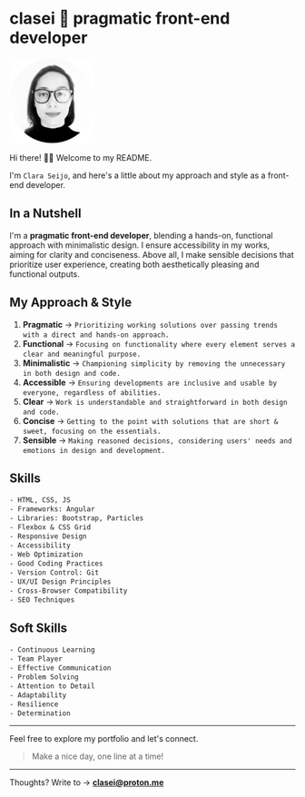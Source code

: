 # clasei 🚀 pragmatic front-end developer

<img src="cla_sei_profile_pic_bw_circle.png" alt="clasei profile pic" width="150"/>

Hi there! 👋🏾 Welcome to my README.

I'm ```Clara Seijo```, and here's a little about my approach and style as a front-end developer.

## In a Nutshell

I'm a **pragmatic front-end developer**, blending a hands-on, functional approach with minimalistic design. I ensure accessibility in my works, aiming for clarity and conciseness. Above all, I make sensible decisions that prioritize user experience, creating both aesthetically pleasing and functional outputs.

## My Approach & Style

1. **Pragmatic**       → ```Prioritizing working solutions over passing trends with a direct and hands-on approach.```
2. **Functional**      → ```Focusing on functionality where every element serves a clear and meaningful purpose.```
3. **Minimalistic**    → ```Championing simplicity by removing the unnecessary in both design and code.```
4. **Accessible**      → ```Ensuring developments are inclusive and usable by everyone, regardless of abilities.```
5. **Clear**           → ```Work is understandable and straightforward in both design and code.```
6. **Concise**         → ```Getting to the point with solutions that are short & sweet, focusing on the essentials.```
7. **Sensible**        → ```Making reasoned decisions, considering users' needs and emotions in design and development.```


## Skills 

```
- HTML, CSS, JS
- Frameworks: Angular
- Libraries: Bootstrap, Particles
- Flexbox & CSS Grid
- Responsive Design
- Accessibility
- Web Optimization
- Good Coding Practices
- Version Control: Git
- UX/UI Design Principles
- Cross-Browser Compatibility
- SEO Techniques
```

## Soft Skills

```
- Continuous Learning
- Team Player
- Effective Communication
- Problem Solving
- Attention to Detail
- Adaptability
- Resilience
- Determination
```

---

Feel free to explore my portfolio and let's connect. 

> Make a nice day, one line at a time!

---

Thoughts? Write to → [**clasei@proton.me**](mailto:clasei@proton.me)
